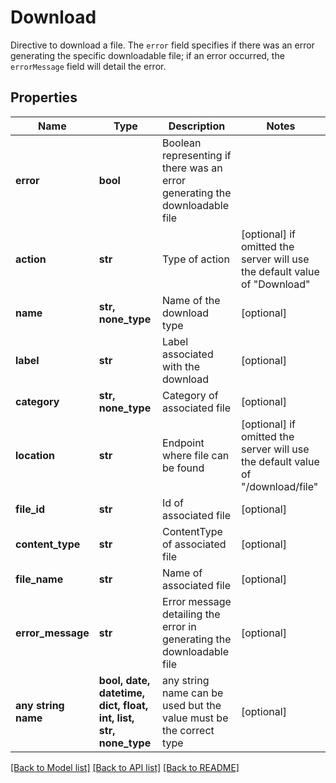 # Download

Directive to download a file. The `error` field specifies if there was an error generating the specific downloadable file; if an error occurred, the `errorMessage` field will detail the error. 

## Properties
Name | Type | Description | Notes
------------ | ------------- | ------------- | -------------
**error** | **bool** | Boolean representing if there was an error generating the downloadable file | 
**action** | **str** | Type of action | [optional]  if omitted the server will use the default value of "Download"
**name** | **str, none_type** | Name of the download type | [optional] 
**label** | **str** | Label associated with the download | [optional] 
**category** | **str, none_type** | Category of associated file | [optional] 
**location** | **str** | Endpoint where file can be found | [optional]  if omitted the server will use the default value of "/download/file"
**file_id** | **str** | Id of associated file | [optional] 
**content_type** | **str** | ContentType of associated file | [optional] 
**file_name** | **str** | Name of associated file | [optional] 
**error_message** | **str** | Error message detailing the error in generating the downloadable file | [optional] 
**any string name** | **bool, date, datetime, dict, float, int, list, str, none_type** | any string name can be used but the value must be the correct type | [optional]

[[Back to Model list]](../README.md#documentation-for-models) [[Back to API list]](../README.md#documentation-for-api-endpoints) [[Back to README]](../README.md)



